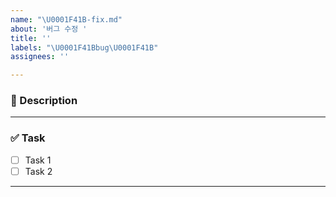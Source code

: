 ```yaml
---
name: "\U0001F41B-fix.md"
about: '버그 수정 '
title: ''
labels: "\U0001F41Bbug\U0001F41B"
assignees: ''

---
```


### **📌 Description**

---
### ✅ Task
- [ ] Task 1
- [ ] Task 2

---
